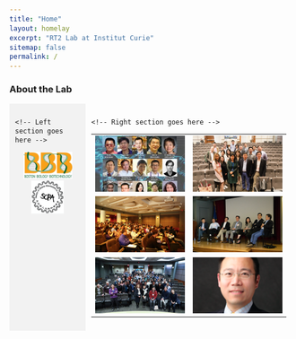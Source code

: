 ```yaml
---
title: "Home"
layout: homelay
excerpt: "RT2 Lab at Institut Curie"
sitemap: false
permalink: /
---
```


### About the Lab

<div style="display: flex; flex-direction: row;">
  <div class="left" style="flex-basis: 25%; background-color: #f2f2f2; padding: 10px;">
    
    <!-- Left section goes here -->
    
<p align="center"> 
<img src="images/logo/bbb_logo_yl_xl_v1.jpg" alt="logo example 2" style="width:75%;height:75%">
<img src="images/logo/screen_shot_2018-02-19_at_10.50.36_am_0.png" alt="logo example 3" style="width:50%;height:50%" >
</p>

  </div>
  
 
  <div style="flex-basis: 75%; padding: 10px;">
    
    <!-- Right section goes here -->
      

<style>
  .image-cell {
    width: auto; /* Set the width of each cell to 50% of the table */
    height: auto; /* Set the height of each cell to auto to maintain aspect ratio */
  }

  .image-cell img {
    display: block; /* Set the display property of the image to block */
    max-height:100%;
    max-width: 100%; /* Set the maximum width of the image to 100% of its container */
    width: auto;
    height: auto; /* Set the height of the image to auto to maintain aspect ratio */
    margin: auto; /* Center the image within the cell */
  }
</style>
      
<table>
  <tr>
    <td><img src="images/slider/flyer_v9.jpg"></td>
    <td><img src="images/slider/screen_shot_2019-07-01_at_7.56.36_pm.png"></td>
  </tr>
  <tr>
    <td><img src="images/slider/screen_shot_2019-07-01_at_7.57.12_pm.png"></td>
    <td><img src="images/slider/screen_shot_2019-07-01_at_7.57.26_pm.png"></td>
  </tr>
  </tr>
    <td><img src="images/slider/screen_shot_2019-11-24_at_10.01.38_am.png"></td>
    <td><img src="images/slider/screen_shot_2019-09-13_at_9.46.14_pm.png"></td>
</table>

  </div>

</div>
